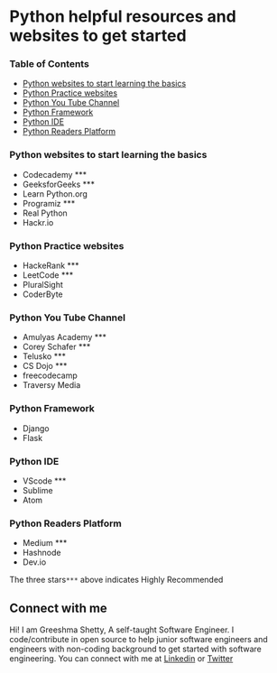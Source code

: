 # Python helpful resources and websites to get started

### Table of Contents
   * [Python websites to start learning the basics](#Python-websites)
   * [Python Practice websites](#Python-Practice)
   * [Python You Tube Channel](#Python-You-Tube)
   * [Python Framework](#framework)
   * [Python IDE](#ide)
   * [Python Readers Platform](#blogs)


### <a name="Python-websites"></a>Python websites to start learning the basics
   * Codecademy  ***
   * GeeksforGeeks  ***
   * Learn Python.org
   * Programiz  ***
   * Real Python
   * Hackr.io
   
###  <a name="Python-Practice"></a>Python Practice websites
   - HackeRank  ***
   - LeetCode   ***
   - PluralSight
   - CoderByte

### <a name="Python-You-Tube"></a>Python You Tube Channel
   - Amulyas Academy  ***
   - Corey Schafer    ***
   - Telusko          ***
   - CS Dojo          ***
   - freecodecamp
   - Traversy Media

### <a name="framework"></a>Python Framework
   - Django
   - Flask

### <a name="ide"></a>Python IDE
  - VScode   ***
  - Sublime
  - Atom

### <a name="blogs"/> Python Readers Platform
  - Medium   ***
  - Hashnode
  - Dev.io

The three stars`***` above indicates Highly Recommended 

## Connect with me
   Hi! I am Greeshma Shetty, A self-taught Software Engineer. I code/contribute in open source to help junior software engineers and engineers with non-coding background to get started with software engineering. You can connect with me at [Linkedin](https://www.linkedin.com/in/greeshma-shetty-a88287a9/) or [Twitter](https://twitter.com/GreeshmaShett11)
   

